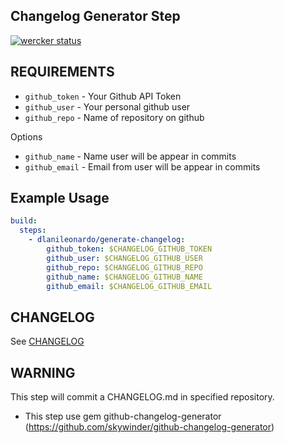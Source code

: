 Changelog Generator Step
-------------------------

[![wercker status](https://app.wercker.com/status/e1ec7279f3af5a298140c2da6eb60f11/s "wercker status")](https://app.wercker.com/project/bykey/e1ec7279f3af5a298140c2da6eb60f11)

## REQUIREMENTS

* `github_token` - Your Github API Token
* `github_user` - Your personal github user
* `github_repo` - Name of repository on github

Options

* `github_name` - Name user will be appear in commits
* `github_email` - Email from user will be appear in commits

## Example Usage

```yml
build:
  steps:
    - dlanileonardo/generate-changelog:
        github_token: $CHANGELOG_GITHUB_TOKEN
        github_user: $CHANGELOG_GITHUB_USER
        github_repo: $CHANGELOG_GITHUB_REPO
        github_name: $CHANGELOG_GITHUB_NAME
        github_email: $CHANGELOG_GITHUB_EMAIL
```

## CHANGELOG
See [CHANGELOG](CHANGELOG.md)

## WARNING

This step will commit a CHANGELOG.md in specified repository.

* This step use gem github-changelog-generator (https://github.com/skywinder/github-changelog-generator)
